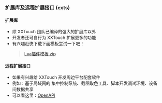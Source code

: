 ### 扩展库及远程扩展接口 (exts)


#### 扩展库
- 除 XXTouch 团队已编译的强大的扩展库以外
- 开发者还可自行为 XXTouch 扩展更多的功能
- 有兴趣赶快下载下面模板尝试一下吧！
  > [Lua插件模板.zip](http://static.zybuluo.com/xxtouch/ja3d8p1gwzkxf6zmo6vozkgt/Lua插件模板.zip)


#### 远程扩展接口
- 如果有兴趣给 XXTouch 开发周边平台配套软件
- 例如：基于局域网的 集中控制系统、截图取色工具、脚本开发调试环境、设备间数据共享
- 可以看这里：[OpenAPI](https://kb.xxtouch.com/OpenAPI/)

